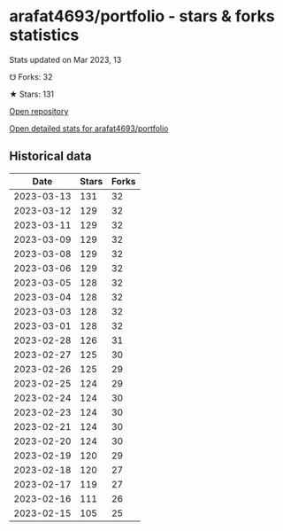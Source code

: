 # arafat4693/portfolio - stars & forks statistics

Stats updated on Mar 2023, 13

☋ Forks: 32

★ Stars: 131

[Open repository](https://github.com/arafat4693/portfolio)

[Open detailed stats for arafat4693/portfolio](https://reviewgithub.com/rep/arafat4693/portfolio)

## Historical data
| Date | Stars | Forks |
|------|-------|-------|
| 2023-03-13 | 131 | 32 | 
| 2023-03-12 | 129 | 32 | 
| 2023-03-11 | 129 | 32 | 
| 2023-03-09 | 129 | 32 | 
| 2023-03-08 | 129 | 32 | 
| 2023-03-06 | 129 | 32 | 
| 2023-03-05 | 128 | 32 | 
| 2023-03-04 | 128 | 32 | 
| 2023-03-03 | 128 | 32 | 
| 2023-03-01 | 128 | 32 | 
| 2023-02-28 | 126 | 31 | 
| 2023-02-27 | 125 | 30 | 
| 2023-02-26 | 125 | 29 | 
| 2023-02-25 | 124 | 29 | 
| 2023-02-24 | 124 | 30 | 
| 2023-02-23 | 124 | 30 | 
| 2023-02-21 | 124 | 30 | 
| 2023-02-20 | 124 | 30 | 
| 2023-02-19 | 120 | 29 | 
| 2023-02-18 | 120 | 27 | 
| 2023-02-17 | 119 | 27 | 
| 2023-02-16 | 111 | 26 | 
| 2023-02-15 | 105 | 25 | 


